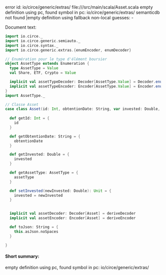 error id: io/circe/generic/extras/
file://<WORKSPACE>/src/main/scala/Asset.scala
empty definition using pc, found symbol in pc: io/circe/generic/extras/
semanticdb not found
|empty definition using fallback
non-local guesses:
	 -

Document text:

```scala
import io.circe._
import io.circe.generic.semiauto._
import io.circe.syntax._
import io.circe.generic.extras.{enumEncoder, enumDecoder}

// Enumération pour le type d'élément boursier
object AssetType extends Enumeration {
  type AssetType = Value
  val Share, ETF, Crypto = Value

  implicit val assetTypeDecoder: Decoder[AssetType.Value] = Decoder.enumDecoder(AssetType)
  implicit val assetTypeEncoder: Encoder[AssetType.Value] = Encoder.enumEncoder(AssetType)
}
import AssetType._

// Classe Asset
case class Asset(id: Int, obtentionDate: String, var invested: Double, assetType: AssetType) {
  
  def getId: Int = {
    id
  }

  def getObtentionDate: String = {
    obtentionDate
  }

  def getInvested: Double = {
    invested
  }

  def getAssetType: AssetType = {
    assetType
  }

  def setInvested(newInvested: Double): Unit = {
    invested = newInvested
  }

  
  implicit val assetDecoder: Decoder[Asset] = deriveDecoder
  implicit val assetEncoder: Encoder[Asset] = deriveEncoder

  def toJson: String = {
    this.asJson.noSpaces
  }

}

```

#### Short summary: 

empty definition using pc, found symbol in pc: io/circe/generic/extras/